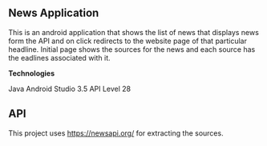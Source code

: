 **News Application**
----
This is an android application that shows the list of news that displays news form the API and on click redirects to the website page of that particular headline.
Initial page shows the sources for the news and each source has the eadlines associated with it.


**Technologies**

Java
Android Studio 3.5
API Level 28

**API**
----
This project uses https://newsapi.org/ for extracting the sources.

